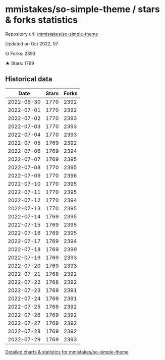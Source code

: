 # mmistakes/so-simple-theme / stars & forks statistics

Repository url: [/mmistakes/so-simple-theme](https://github.com/mmistakes/so-simple-theme)

Updated on Oct 2022, 07

☋ Forks: 2393

★ Stars: 1769

## Historical data
| Date | Stars | Forks |
|------|-------|-------|
| 2022-06-30 | 1770 | 2392 | 
| 2022-07-01 | 1770 | 2392 | 
| 2022-07-02 | 1770 | 2393 | 
| 2022-07-03 | 1770 | 2393 | 
| 2022-07-04 | 1770 | 2393 | 
| 2022-07-05 | 1769 | 2392 | 
| 2022-07-06 | 1769 | 2394 | 
| 2022-07-07 | 1769 | 2395 | 
| 2022-07-08 | 1770 | 2395 | 
| 2022-07-09 | 1770 | 2396 | 
| 2022-07-10 | 1770 | 2395 | 
| 2022-07-11 | 1770 | 2395 | 
| 2022-07-12 | 1770 | 2394 | 
| 2022-07-13 | 1770 | 2395 | 
| 2022-07-14 | 1769 | 2395 | 
| 2022-07-15 | 1769 | 2395 | 
| 2022-07-16 | 1769 | 2395 | 
| 2022-07-17 | 1769 | 2394 | 
| 2022-07-18 | 1769 | 2399 | 
| 2022-07-19 | 1769 | 2393 | 
| 2022-07-20 | 1769 | 2393 | 
| 2022-07-21 | 1768 | 2392 | 
| 2022-07-22 | 1768 | 2392 | 
| 2022-07-23 | 1769 | 2391 | 
| 2022-07-24 | 1769 | 2391 | 
| 2022-07-25 | 1769 | 2392 | 
| 2022-07-26 | 1769 | 2392 | 
| 2022-07-27 | 1769 | 2392 | 
| 2022-07-28 | 1769 | 2392 | 
| 2022-07-29 | 1769 | 2393 | 


[Detailed charts & statistics for mmistakes/so-simple-theme](https://reviewgithub.com/rep/mmistakes/so-simple-theme)
